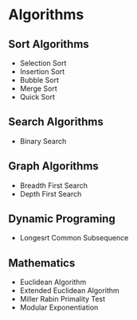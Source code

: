 # Algorithms

## Sort Algorithms

- Selection Sort
- Insertion Sort
- Bubble Sort
- Merge Sort
- Quick Sort

## Search Algorithms

- Binary Search

## Graph Algorithms

- Breadth First Search
- Depth First Search

## Dynamic Programing

- Longesrt Common Subsequence

## Mathematics

- Euclidean Algorithm
- Extended Euclidean Algorithm
- Miller Rabin Primality Test
- Modular Exponentiation
